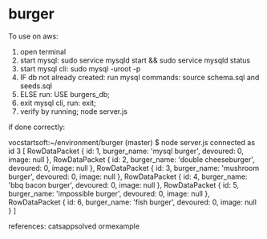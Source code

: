 # burger

To use on aws:
1. open terminal
2. start mysql:  sudo service mysqld start && sudo service mysqld status
3. start mysql cli: sudo mysql -uroot -p
4. IF db not already created: run mysql commands:  source schema.sql and seeds.sql
5. ELSE run: USE burgers_db;
6. exit mysql cli, run: exit;
5. verify by running; node server.js

if done correctly:

vocstartsoft:~/environment/burger (master) $ node server.js
connected as id 3
[ RowDataPacket { id: 1, burger_name: 'mysql burger', devoured: 0, image: null },
  RowDataPacket {
    id: 2,
    burger_name: 'double cheeseburger',
    devoured: 0,
    image: null },
  RowDataPacket {
    id: 3,
    burger_name: 'mushroom burger',
    devoured: 0,
    image: null },
  RowDataPacket {
    id: 4,
    burger_name: 'bbq bacon burger',
    devoured: 0,
    image: null },
  RowDataPacket {
    id: 5,
    burger_name: 'impossible burger',
    devoured: 0,
    image: null },
  RowDataPacket { id: 6, burger_name: 'fish burger', devoured: 0, image: null } ]

  references:
  catsappsolved
  ormexample